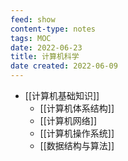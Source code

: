 ```yaml
---
feed: show
content-type: notes
tags: MOC
date: 2022-06-23
title: 计算机科学
date created: 2022-06-09
---
```

- [[计算机基础知识]]
	- [[计算机体系结构]]
	- [[计算机网络]]
	- [[计算机操作系统]]
	- [[数据结构与算法]]
